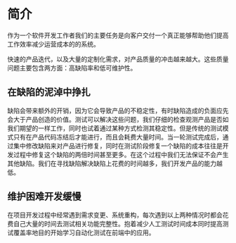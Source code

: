 # 简介

作为一个软件开发工作者我们的主要任务是向客户交付一个真正能够帮助他们提高工作效率减少运营成本的的系统。

快速的产品迭代，以及大量的定制化需求，对产品质量的冲击越来越大。这些质量问题主要包含两方面：高缺陷率和低可维护性。

## 在缺陷的泥淖中挣扎

缺陷会带来额外的开销，因为它会导致产品的不稳定性，有时缺陷造成的负面应先会大于产品创造的价值。测试可以解决这些问题，我们仔细的检查观测产品是否如我们期望的一样工作，同时也试着通过某种方式检测其稳定性。但是传统的测试模式只有在产品代码冻结后才能进行，而且会耗费大量时间。当一轮测试完成后，通过集中修改缺陷来对产品进行修复，同时在测试阶段修复一个缺陷的成本往往是开发过程中修复这个缺陷的两倍时间甚至更多。在这个过程中我们无法保证不会产生其他缺陷。我们在寻找缺陷解决缺陷上花费的时间越多，我们开发产品的能力越低。

## 维护困难开发缓慢

在项目开发过程中经常遇到需求变更、系统重构，每次遇到以上两种情况时都会花费自己大量的时间去测试相关功能完整性。抱着减少人工测试时间成本同时提高测试覆盖率地目的开始学习自动化测试在前端中的应用。
